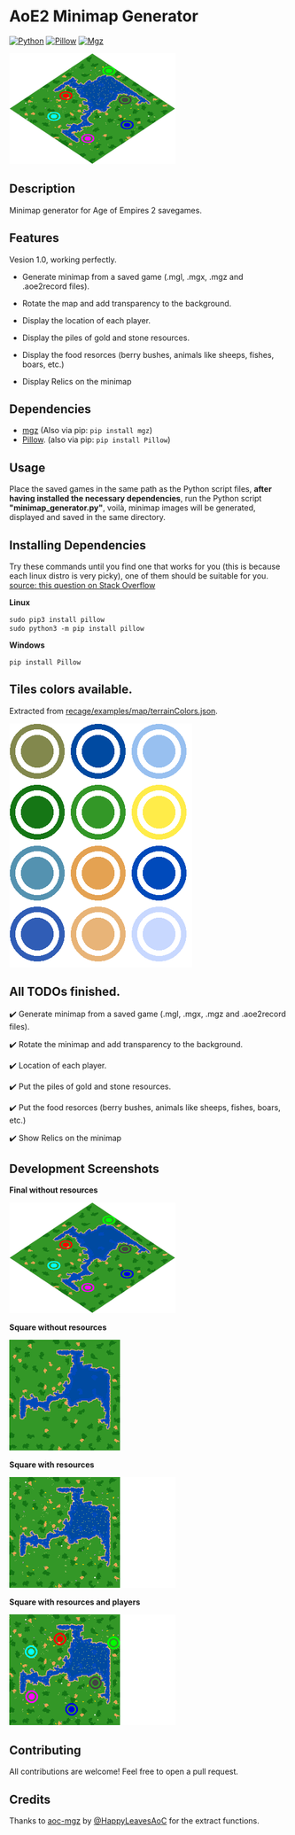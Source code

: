 # AoE2 Minimap Generator
[![Python](https://img.shields.io/badge/Python-3.7.7-blue.svg)](https://www.python.org/)
[![Pillow](https://img.shields.io/badge/Pillow-8.0.0-green.svg)](https://pypi.org/project/Pillow/)
[![Mgz](https://img.shields.io/badge/Mgz-1.5.0-green.svg)](https://pypi.org/project/mgz/)

[![Screenshot](./screenshot_001.png)](https://github.com/Marfullsen/AoE2-minimap-generator)

## Description
Minimap generator for Age of Empires 2 savegames.

## Features
Vesion 1.0, working perfectly.

- Generate minimap from a saved game (.mgl, .mgx, .mgz and .aoe2record files).

- Rotate the map and add transparency to the background.

- Display the location of each player.

- Display the piles of gold and stone resources.

- Display the food resorces (berry bushes, animals like sheeps, fishes, boars, etc.)

- Display Relics on the minimap

## Dependencies
- [mgz](https://github.com/happyleavesaoc/aoc-mgz) (Also via pip: `pip install mgz`)
- [Pillow](https://pillow.readthedocs.io/en/stable/installation.html). (also via pip: `pip install Pillow`)

## Usage
Place the saved games in the same path as the Python script files, **after having installed the necessary dependencies**, run the Python script **"minimap_generator.py"**, voilà, minimap images will be generated, displayed and saved in the same directory.

## Installing Dependencies
Try these commands until you find one that works for you (this is because each linux distro is very picky), one of them should be suitable for you. [source: this question on Stack Overflow](https://stackoverflow.com/questions/20060096/installing-pil-with-pip)

**Linux**
```
sudo pip3 install pillow
sudo python3 -m pip install pillow

```

**Windows**
```
pip install Pillow
```

## Tiles colors available.
Extracted from [recage/examples/map/terrainColors.json](https://github.com/genie-js/recage/blob/master/examples/map/terrainColors.json).

[![colors](./colors.png)](https://github.com/Marfullsen/AoE2-minimap-generator/blob/master/colors_available.py)

## All TODOs finished.
:heavy_check_mark: Generate minimap from a saved game (.mgl, .mgx, .mgz and .aoe2record files).

:heavy_check_mark: Rotate the minimap and add transparency to the background.

:heavy_check_mark: Location of each player.

:heavy_check_mark: Put the piles of gold and stone resources.

:heavy_check_mark: Put the food resorces (berry bushes, animals like sheeps, fishes, boars, etc.)

:heavy_check_mark: Show Relics on the minimap

## Development Screenshots

**Final without resources**

[![No Resources](./screenshot_003.png)]()


**Square without resources**

[![square_no_resources](./square_map_no_resources.png)]()


**Square with resources**

[![square_with_resources](./square_map_with_resources.png)]()


**Square with resources and players**

[![square_with_resources_and_players](./square_map_with_resources_and_players.png)]()

## Contributing
All contributions are welcome!
Feel free to open a pull request.

## Credits
Thanks to [aoc-mgz](https://github.com/happyleavesaoc/aoc-mgz) by [@HappyLeavesAoC](https://github.com/happyleavesaoc/) for the extract functions.
